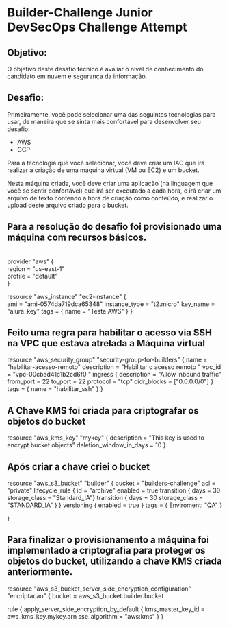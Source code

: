 # Builder-Challenge Junior DevSecOps Challenge Attempt

## **Objetivo**:

O objetivo deste desafio técnico é avaliar o nível de conhecimento do candidato em nuvem e segurança da informação.

## **Desafio**:

Primeiramente, você pode selecionar uma das seguintes tecnologias para usar, de maneira que se sinta mais confortável para desenvolver seu desafio:

- AWS
- GCP

Para a tecnologia que você selecionar, você deve criar um IAC que irá realizar a criação de uma máquina virtual (VM ou EC2) e um bucket.

Nesta máquina criada, você deve criar uma aplicação (na linguagem que você se sentir confortável) que irá ser executado a cada hora, e irá criar um arquivo de texto contendo a hora de criação como conteúdo, e realizar o upload deste arquivo criado para o bucket.




<h2>Para a resolução do desafio foi provisionado uma máquina com recursos básicos.</h2>
<br>
provider "aws" {  <br>
  region = "us-east-1" <br>
  profile = "default" <br>
} <br>

resource "aws_instance" "ec2-instance" { <br>
  ami = "ami-0574da719dca65348" 
  instance_type  = "t2.micro"
  key_name = "alura_key"
tags = {
  name = "Teste AWS"
}
}



<h2>Feito uma regra para habilitar o acesso via SSH na VPC que estava atrelada a Máquina virtual</h2>



resource "aws_security_group" "security-group-for-builders" {
    name = "habilitar-acesso-remoto"
    description = "Habilitar o acesso remoto "
    vpc_id = "vpc-00cbad41c1b2cd6f0 "
    ingress {
        description = "Allow inbound traffic"
        from_port = 22
        to_port = 22
        protocol = "tcp"
        cidr_blocks = ["0.0.0.0/0"]
    }
    tags = {
        name = "habilitar_ssh"
    }
}

	
 <h2>A Chave KMS foi criada para criptografar os objetos do bucket</h2>
  
  resource "aws_kms_key" "mykey" {
  description             = "This key is used to encrypt bucket objects"
  deletion_window_in_days = 10
}

  <h2>Após criar a chave criei o bucket</h2>
  
resource "aws_s3_bucket" "builder" {
        bucket = "builders-challenge"
        acl = "private"
        lifecycle_rule {
	id = "archive"
	enabled = true
	transition {
	days = 30
	storage_class = "Standard_IA"}
	transition {
	days = 30
	storage_class = "STANDARD_IA"
	}
}
	versioning {
	enabled = true
	}
	tags = {
	  Enviroment: "QA"
	}

}

<h2>Para finalizar o provisionamento a máquina foi implementado a criptografia para proteger os objetos do bucket, utilizando a chave KMS criada anteriormente.</h2>
resource "aws_s3_bucket_server_side_encryption_configuration" "encriptacao" {
  bucket = aws_s3_bucket.builder.bucket

  rule {
    apply_server_side_encryption_by_default {
      kms_master_key_id = aws_kms_key.mykey.arn
      sse_algorithm     = "aws:kms"
    }
  }
  
  

  
 
